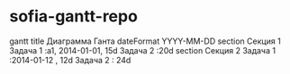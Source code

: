 # sofia-gantt-repo

gantt
    title Диаграмма Ганта
    dateFormat  YYYY-MM-DD
    section Секция 1
    Задача 1         :a1, 2014-01-01, 15d
    Задача 2         :20d
    section Секция 2
    Задача 1         :2014-01-12  , 12d
    Задача 2         : 24d
